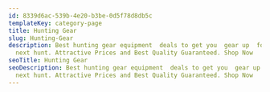 ```yaml
---
id: 8339d6ac-539b-4e20-b3be-0d5f78d8db5c
templateKey: category-page
title: Hunting Gear
slug: Hunting-Gear
description: Best hunting gear equipment  deals to get you  gear up  for your
  next hunt. Attractive Prices and Best Quality Guaranteed. Shop Now
seoTitle: Hunting Gear
seoDescription: Best hunting gear equipment  deals to get you  gear up  for your
  next hunt. Attractive Prices and Best Quality Guaranteed. Shop Now
---
```

